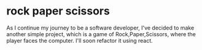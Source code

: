 # rock paper scissors
 As I continue my journey to be a software developer, I've decided to make another simple project, which is a game of Rock,Paper,Scissors, where the player faces the computer. I'll soon refactor it using react.
